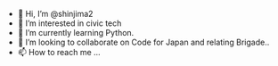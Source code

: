 - 👋 Hi, I’m @shinjima2
- 👀 I’m interested in civic tech
- 🌱 I’m currently learning Python.
- 💞️ I’m looking to collaborate on Code for Japan and relating Brigade..
- 📫 How to reach me ...

<!---
shinjima2/shinjima2 is a ✨ special ✨ repository because its `README.md` (this file) appears on your GitHub profile.
You can click the Preview link to take a look at your changes.
--->
